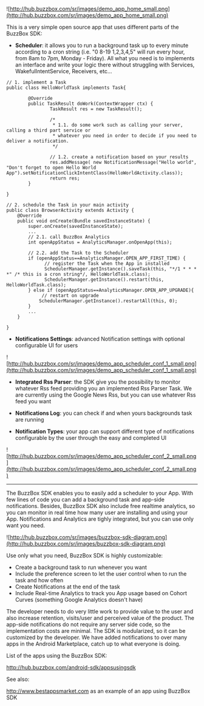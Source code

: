 ![http://hub.buzzbox.com/sr/images/demo_app_home_small.png](http://hub.buzzbox.com/sr/images/demo_app_home_small.png)

This is a very simple open source app that uses different parts of the BuzzBox SDK:

  * **Scheduler**:
it allows you to run a background task up to every minute according to a cron string (i.e. "0 8-19  1,2,3,4,5" will run every hour, from 8am to 7pm, Monday - Friday). All what you need is to implements an interface and write your logic there without struggling with Services, WakefulIntentService, Receivers, etc...

```
// 1. implement a Task
public class HelloWorldTask implements Task{
      
        @Override
        public TaskResult doWork(ContextWrapper ctx) {
                TaskResult res = new TaskResult();

                /*
                 * 1.1. do some work such as calling your server, calling a third part service or 
                 * whatever you need in order to decide if you need to deliver a notification.
                 */ 

                // 1.2. create a notification based on your results
                res.addMessage( new NotificationMessage("Hello world", "Don't forget to open Hello World App").setNotificationClickIntentClass(HelloWorldActivity.class));    
                return res;
        }

}
```

```
// 2. schedule the Task in your main activity
public class BrowserActivity extends Activity {
    @Override
    public void onCreate(Bundle savedInstanceState) {
        super.onCreate(savedInstanceState);
        ...
        // 2.1. call BuzzBox Analytics
        int openAppStatus = AnalyticsManager.onOpenApp(this); 

        // 2.2. add the Task to the Scheduler
        if (openAppStatus==AnalyticsManager.OPEN_APP_FIRST_TIME) { 
              // register the Task when the App in installed
              SchedulerManager.getInstance().saveTask(this, "*/1 * * * *" /* this is a cron string*/, HelloWorldTask.class);
              SchedulerManager.getInstance().restart(this, HelloWorldTask.class);
        } else if (openAppStatus==AnalyticsManager.OPEN_APP_UPGRADE){
             // restart on upgrade
            SchedulerManager.getInstance().restartAll(this, 0);    
        }
        ...
    }

}
```

  * **Notifications Settings**:
advanced Notification settings with optional configurable UI for users

![http://hub.buzzbox.com/sr/images/demo_app_scheduler_conf_1_small.png](http://hub.buzzbox.com/sr/images/demo_app_scheduler_conf_1_small.png)

  * **Integrated Rss Parser**:
the SDK give you the possibility to monitor whatever Rss feed providing you an implemented Rss Parser Task. We are currently using the Google News Rss, but you can use whatever Rss feed you want

  * **Notifications Log**:
you can check if and when yours backgrounds task are running

  * **Notification Types**:
your app can support different type of notifications configurable by the user through the easy and completed UI

![http://hub.buzzbox.com/sr/images/demo_app_scheduler_conf_2_small.png](http://hub.buzzbox.com/sr/images/demo_app_scheduler_conf_2_small.png)


---

The BuzzBox SDK enables you to easily add a scheduler to your App. With few lines of code you can add a background task and app-side notifications. Besides, BuzzBox SDK also include free realtime analytics, so you can monitor in real time how many user are installing and using your App. Notifications and Analytics are tighly integrated, but you can use only want you need.

![http://hub.buzzbox.com/sr/images/buzzbox-sdk-diagram.png](http://hub.buzzbox.com/sr/images/buzzbox-sdk-diagram.png)

Use only what you need, BuzzBox SDK is highly customizable:
  * Create a background task to run whenever you want
  * Include the preference screen to let the user control when to run the task and how often
  * Create Notifications at the end of the task
  * Include Real-time Analytics to track you App usage based on Cohort Curves (something Google Analytics doesn't have)

The developer needs to do very little work to provide value to the user and also increase retention, visits/user and perceived value of the product. The app-side notifications do not require any server side code, so the implementation costs are minimal. The SDK is modularized, so it can be customized by the developer. We have added notifications to over many apps in the Android Marketplace, catch up to what everyone is doing.

List of the apps using the BuzzBox SDK:

http://hub.buzzbox.com/android-sdk/appsusingsdk

See also:

http://www.bestappsmarket.com as an example of an app using BuzzBox SDK